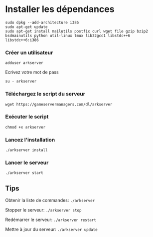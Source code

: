 # Installer les dépendances 
 
```sudo dpkg --add-architecture i386```  
```sudo apt-get update```  
```sudo apt-get install mailutils postfix curl wget file gzip bzip2 bsdmainutils python util-linux tmux lib32gcc1 libstdc++6 libstdc++6:i386```  
 
### Créer un utilisateur
 
```adduser arkserver```
 
Ecrivez votre mot de pass 
 
```su - arkserver```
 
### Téléchargez le script du serveur
 
```wget https://gameservermanagers.com/dl/arkserver```
 
### Exécuter le script
 
```chmod +x arkserver```
 
### Lancez l'installation 
 
```./arkserver install```
 
### Lancer le serveur
 
```./arkserver start```
 
## Tips
 
Obtenir la liste de commandes: `./arkserver`
 
Stopper le serveur: `./arkserver stop`
 
Redémarrer le serveur: `./arkserver restart`
 
Mettre à jour du serveur: `./arkserver update`
 
 
 

